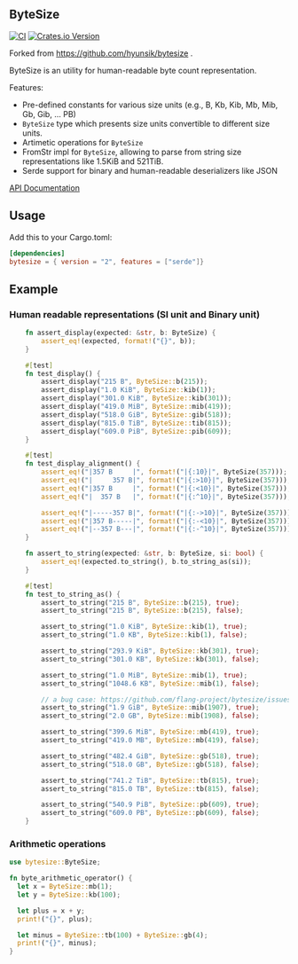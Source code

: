 ## ByteSize

[![CI](https://github.com/hyunsik/bytesize/actions/workflows/rust.yml/badge.svg)](https://github.com/hyunsik/bytesize/actions/workflows/rust.yml)
[![Crates.io Version](https://img.shields.io/crates/v/bytesize.svg)](https://crates.io/crates/bytesize)

Forked from https://github.com/hyunsik/bytesize .

ByteSize is an utility for human-readable byte count representation.

Features:
* Pre-defined constants for various size units (e.g., B, Kb, Kib, Mb, Mib, Gb, Gib, ... PB)
* `ByteSize` type which presents size units convertible to different size units.
* Artimetic operations for `ByteSize`
* FromStr impl for `ByteSize`, allowing to parse from string size representations like 1.5KiB and 521TiB.
* Serde support for binary and human-readable deserializers like JSON

[API Documentation](https://docs.rs/bytesize/)

## Usage

Add this to your Cargo.toml:

```toml
[dependencies]
bytesize = { version = "2", features = ["serde"]}
```

## Example

### Human readable representations (SI unit and Binary unit)

```rust
    fn assert_display(expected: &str, b: ByteSize) {
        assert_eq!(expected, format!("{}", b));
    }

    #[test]
    fn test_display() {
        assert_display("215 B", ByteSize::b(215));
        assert_display("1.0 KiB", ByteSize::kib(1));
        assert_display("301.0 KiB", ByteSize::kib(301));
        assert_display("419.0 MiB", ByteSize::mib(419));
        assert_display("518.0 GiB", ByteSize::gib(518));
        assert_display("815.0 TiB", ByteSize::tib(815));
        assert_display("609.0 PiB", ByteSize::pib(609));
    }

    #[test]
    fn test_display_alignment() {
        assert_eq!("|357 B     |", format!("|{:10}|", ByteSize(357)));
        assert_eq!("|     357 B|", format!("|{:>10}|", ByteSize(357)));
        assert_eq!("|357 B     |", format!("|{:<10}|", ByteSize(357)));
        assert_eq!("|  357 B   |", format!("|{:^10}|", ByteSize(357)));

        assert_eq!("|-----357 B|", format!("|{:->10}|", ByteSize(357)));
        assert_eq!("|357 B-----|", format!("|{:-<10}|", ByteSize(357)));
        assert_eq!("|--357 B---|", format!("|{:-^10}|", ByteSize(357)));
    }

    fn assert_to_string(expected: &str, b: ByteSize, si: bool) {
        assert_eq!(expected.to_string(), b.to_string_as(si));
    }

    #[test]
    fn test_to_string_as() {
        assert_to_string("215 B", ByteSize::b(215), true);
        assert_to_string("215 B", ByteSize::b(215), false);

        assert_to_string("1.0 KiB", ByteSize::kib(1), true);
        assert_to_string("1.0 KB", ByteSize::kib(1), false);

        assert_to_string("293.9 KiB", ByteSize::kb(301), true);
        assert_to_string("301.0 KB", ByteSize::kb(301), false);

        assert_to_string("1.0 MiB", ByteSize::mib(1), true);
        assert_to_string("1048.6 KB", ByteSize::mib(1), false);

        // a bug case: https://github.com/flang-project/bytesize/issues/8
        assert_to_string("1.9 GiB", ByteSize::mib(1907), true);
        assert_to_string("2.0 GB", ByteSize::mib(1908), false);

        assert_to_string("399.6 MiB", ByteSize::mb(419), true);
        assert_to_string("419.0 MB", ByteSize::mb(419), false);

        assert_to_string("482.4 GiB", ByteSize::gb(518), true);
        assert_to_string("518.0 GB", ByteSize::gb(518), false);

        assert_to_string("741.2 TiB", ByteSize::tb(815), true);
        assert_to_string("815.0 TB", ByteSize::tb(815), false);

        assert_to_string("540.9 PiB", ByteSize::pb(609), true);
        assert_to_string("609.0 PB", ByteSize::pb(609), false);
    }
```

### Arithmetic operations
```rust
use bytesize::ByteSize;

fn byte_arithmetic_operator() {
  let x = ByteSize::mb(1);
  let y = ByteSize::kb(100);

  let plus = x + y;
  print!("{}", plus);

  let minus = ByteSize::tb(100) + ByteSize::gb(4);
  print!("{}", minus);
}
```
